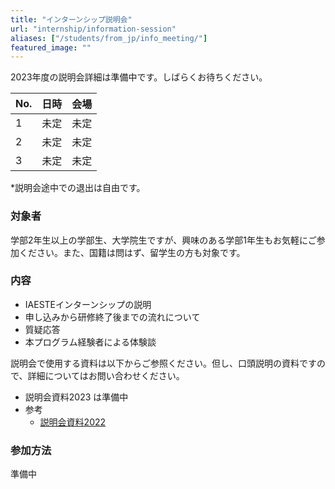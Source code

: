 ```yaml
---
title: "インターンシップ説明会"
url: "internship/information-session"
aliases: ["/students/from_jp/info_meeting/"]
featured_image: ""
---
```

2023年度の説明会詳細は準備中です。しばらくお待ちください。

<div align="center">

| No. |  日時                          | 会場 |
| --- | ----------------------------- | ---- |
| 1   | 未定 | 未定 |
| 2   | 未定 | 未定 |
| 3   | 未定 | 未定 |

</div>

*説明会途中での退出は自由です。

### 対象者

学部2年生以上の学部生、大学院生ですが、興味のある学部1年生もお気軽にご参加ください。また、国籍は問はず、留学生の方も対象です。

### 内容

- IAESTEインターンシップの説明
- 申し込みから研修終了後までの流れについて
- 質疑応答
- 本プログラム経験者による体験談

説明会で使用する資料は以下からご参照ください。但し、口頭説明の資料ですので、詳細についてはお問い合わせください。

- 説明会資料2023 は準備中
- 参考
  - [説明会資料2022](/files/internship/information-session/briefing-slides-2022.pptx)

### 参加方法

準備中
